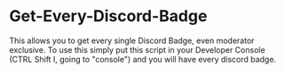 # Get-Every-Discord-Badge
This allows you to get every single Discord Badge, even moderator exclusive.
To use this simply put this script in your Developer Console (CTRL Shift I, going to "console") and you will have every discord badge.
